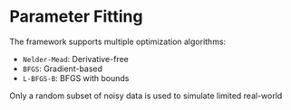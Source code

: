 # Parameter Fitting

The framework supports multiple optimization algorithms:

- `Nelder-Mead`: Derivative-free
- `BFGS`: Gradient-based
- `L-BFGS-B`: BFGS with bounds

Only a random subset of noisy data is used to simulate limited real-world
